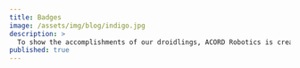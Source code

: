```yaml
---
title: Badges
image: /assets/img/blog/indigo.jpg
description: >
  To show the accomplishments of our droidlings, ACORD Robotics is creating a badge system. These badges will be shown on the cover image of their profiles, and include things such as building droids, joining ACORD, etc. Check out [BadgeOS](http://credly.com) & [MyCred](http://mycred.me)
published: true
---
```

